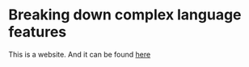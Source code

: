 # Breaking down complex language features
This is a website. And it can be found [here](https://infinitecoder.org/breaking-down-complex-language-features)
